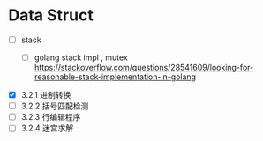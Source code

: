 # Data Struct

- [ ] stack
    - [ ] golang stack impl , mutex https://stackoverflow.com/questions/28541609/looking-for-reasonable-stack-implementation-in-golang


- [x] 3.2.1 进制转换
- [ ] 3.2.2 括号匹配检测
- [ ] 3.2.3 行编辑程序
- [ ] 3.2.4 迷宫求解